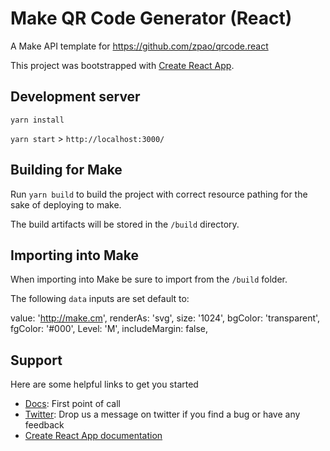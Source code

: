 # Make QR Code Generator (React)

A Make API template for https://github.com/zpao/qrcode.react

This project was bootstrapped with [Create React App](https://github.com/facebook/create-react-app).

 
## Development server

 `yarn install`

 `yarn start`  >  `http://localhost:3000/` 

## Building for Make

Run `yarn build` to build the project with correct resource pathing for the sake of deploying to make.

The build artifacts will be stored in the `/build` directory.

## Importing into Make

When importing into Make be sure to import from the `/build` folder.

The following `data` inputs are set default to:

  value: 'http://make.cm',
  renderAs: 'svg',
  size: '1024',
  bgColor: 'transparent',
  fgColor: '#000',
  Level: 'M',
  includeMargin: false, 
  
## Support

Here are some helpful links to get you started
- [Docs](https://docs.make.cm): First point of call
- [Twitter](https://twitter.com/home): Drop us a message on twitter if you find a bug or have any feedback
- [Create React App documentation](https://facebook.github.io/create-react-app/docs/getting-started)
